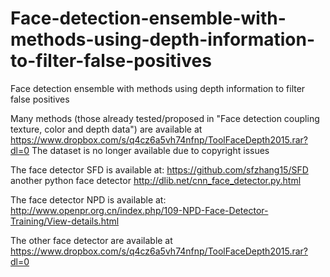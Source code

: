 # Face-detection-ensemble-with-methods-using-depth-information-to-filter-false-positives
Face detection ensemble with methods using depth information to filter false positives

Many methods (those already tested/proposed in 
"Face detection coupling texture, color and depth data") are 
available at https://www.dropbox.com/s/q4cz6a5vh74nfnp/ToolFaceDepth2015.rar?dl=0
The dataset is no longer available due to copyright issues





The face detector SFD is available at: 
https://github.com/sfzhang15/SFD
another python face detector http://dlib.net/cnn_face_detector.py.html

The face detector NPD is available at: 
http://www.openpr.org.cn/index.php/109-NPD-Face-Detector-Training/View-details.html

The other face detector are available at 
https://www.dropbox.com/s/q4cz6a5vh74nfnp/ToolFaceDepth2015.rar?dl=0
